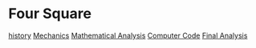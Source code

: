 # Four Square
[history](History.md)
[Mechanics](four_square_mechanics.md)
[Mathematical Analysis]()
[Computer Code]()
[Final Analysis]()
